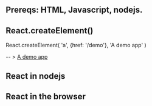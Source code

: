 ## Prereqs: HTML, Javascript, nodejs.

## React.createElement()

React.createElement(
    'a',
    {href: '/demo'},
    'A demo app'
)

-- > <a href="/demo">A demo app</a>

## React in nodejs

## React in the browser